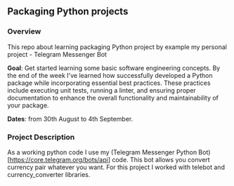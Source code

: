 ## Packaging Python projects

### Overview
This repo about learning packaging Python project by example my personal project - Telegram Messenger Bot 

**Goal**: Get started learning some basic software engineering concepts. By the end of the week I've learned how successfully developed a Python package while incorporating essential best practices. These practices include executing unit tests, running a linter, and ensuring proper documentation to enhance the overall functionality and maintainability of your package.

**Dates**: from 30th August to 4th September.

### Project Description
As a working python code I use my (Telegram Messenger Python Bot)[https://core.telegram.org/bots/api] code. This bot allows you convert currency pair whatever you want. For this project I worked with telebot and currency_converter libraries. 

